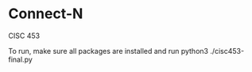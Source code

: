 # Connect-N
CISC 453

To run, make sure all packages are installed and run python3 ./cisc453-final.py
